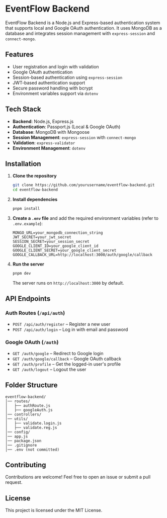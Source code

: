 # EventFlow Backend

EventFlow Backend is a Node.js and Express-based authentication system that supports local and Google OAuth authentication. It uses MongoDB as a database and integrates session management with `express-session` and `connect-mongo`.

## Features
- User registration and login with validation
- Google OAuth authentication
- Session-based authentication using `express-session`
- JWT-based authentication support
- Secure password handling with bcrypt
- Environment variables support via `dotenv`

## Tech Stack
- **Backend**: Node.js, Express.js
- **Authentication**: Passport.js (Local & Google OAuth)
- **Database**: MongoDB with Mongoose
- **Session Management**: `express-session` with `connect-mongo`
- **Validation**: `express-validator`
- **Environment Management**: `dotenv`

## Installation

1. **Clone the repository**
   ```sh
   git clone https://github.com/yourusername/eventflow-backend.git
   cd eventflow-backend
   ```

2. **Install dependencies**
   ```sh
   pnpm install
   ```

3. **Create a `.env` file** and add the required environment variables (refer to `.env.example`):
   ```plaintext
   MONGO_URL=your_mongodb_connection_string
   JWT_SECRET=your_jwt_secret
   SESSION_SECRET=your_session_secret
   GOOGLE_CLIENT_ID=your_google_client_id
   GOOGLE_CLIENT_SECRET=your_google_client_secret
   GOOGLE_CALLBACK_URL=http://localhost:3000/auth/google/callback
   ```

4. **Run the server**
   ```sh
   pnpm dev
   ```
   The server runs on `http://localhost:3000` by default.

## API Endpoints

### Auth Routes (`/api/auth`)
- `POST /api/auth/register` – Register a new user
- `POST /api/auth/login` – Log in with email and password

### Google OAuth (`/auth`)
- `GET /auth/google` – Redirect to Google login
- `GET /auth/google/callback` – Google OAuth callback
- `GET /auth/profile` – Get the logged-in user's profile
- `GET /auth/logout` – Logout the user

## Folder Structure
```
eventflow-backend/
│── routes/
│   ├── authRoute.js
│   ├── googleAuth.js
│── controllers/
│── utils/
│   ├── validate.login.js
│   ├── validate.reg.js
│── config/
│── app.js
│── package.json
│── .gitignore
│── .env (not committed)
```

## Contributing
Contributions are welcome! Feel free to open an issue or submit a pull request.

## License
This project is licensed under the MIT License.

